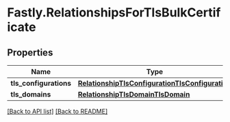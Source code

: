 # Fastly.RelationshipsForTlsBulkCertificate

## Properties

Name | Type | Description | Notes
------------ | ------------- | ------------- | -------------
**tls_configurations** | [**RelationshipTlsConfigurationTlsConfiguration**](RelationshipTlsConfigurationTlsConfiguration.md) |  | [optional] 
**tls_domains** | [**RelationshipTlsDomainTlsDomain**](RelationshipTlsDomainTlsDomain.md) |  | [optional] 


[[Back to API list]](../../README.md#endpoints) [[Back to README]](../../README.md)
